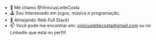- 👋 Me chamo @ViniciusLeiteCosta
- 🕹️ Sou interessado em jogos, música e programação.
- 🌱 Almejando Web Full Stack!
- 📫 Você pode me encontrar em: viniciusleitecosta@gmail.com ou no Linkedin que está no perfil!

<!---
ViniciusLeiteCosta/ViniciusLeiteCosta is a ✨ special ✨ repository because its `README.md` (this file) appears on your GitHub profile.
You can click the Preview link to take a look at your changes.
--->
